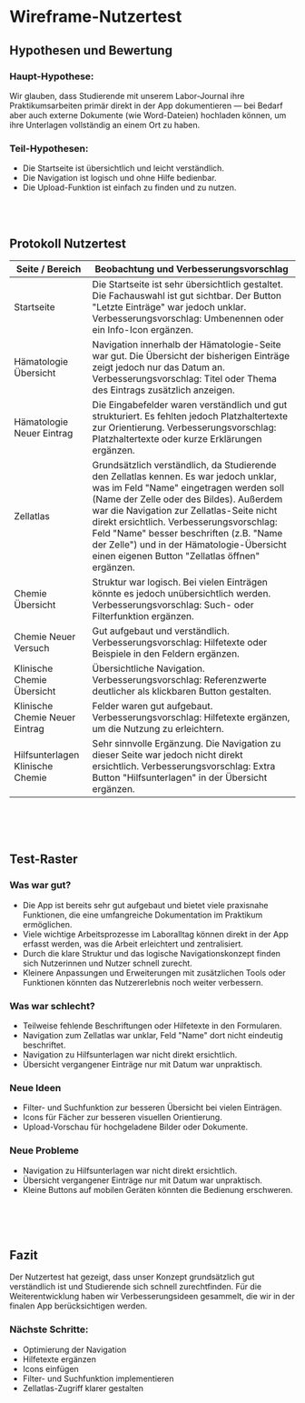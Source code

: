 # Wireframe-Nutzertest

## Hypothesen und Bewertung

### Haupt-Hypothese:
Wir glauben, dass Studierende mit unserem Labor-Journal ihre Praktikumsarbeiten primär direkt in der App dokumentieren — bei Bedarf aber auch externe Dokumente (wie Word-Dateien) hochladen können, um ihre Unterlagen vollständig an einem Ort zu haben.

### Teil-Hypothesen:
- Die Startseite ist übersichtlich und leicht verständlich.
- Die Navigation ist logisch und ohne Hilfe bedienbar.
- Die Upload-Funktion ist einfach zu finden und zu nutzen.

<br>
<br>

## Protokoll Nutzertest

| Seite / Bereich | Beobachtung und Verbesserungsvorschlag |
|-----------------|------------------------------------------|
| Startseite | Die Startseite ist sehr übersichtlich gestaltet. Die Fachauswahl ist gut sichtbar. Der Button "Letzte Einträge" war jedoch unklar. Verbesserungsvorschlag: Umbenennen oder ein Info-Icon ergänzen. |
| Hämatologie Übersicht | Navigation innerhalb der Hämatologie-Seite war gut. Die Übersicht der bisherigen Einträge zeigt jedoch nur das Datum an. Verbesserungsvorschlag: Titel oder Thema des Eintrags zusätzlich anzeigen. |
| Hämatologie Neuer Eintrag | Die Eingabefelder waren verständlich und gut strukturiert. Es fehlten jedoch Platzhaltertexte zur Orientierung. Verbesserungsvorschlag: Platzhaltertexte oder kurze Erklärungen ergänzen. |
| Zellatlas | Grundsätzlich verständlich, da Studierende den Zellatlas kennen. Es war jedoch unklar, was im Feld "Name" eingetragen werden soll (Name der Zelle oder des Bildes). Außerdem war die Navigation zur Zellatlas-Seite nicht direkt ersichtlich. Verbesserungsvorschlag: Feld "Name" besser beschriften (z.B. "Name der Zelle") und in der Hämatologie-Übersicht einen eigenen Button "Zellatlas öffnen" ergänzen. |
| Chemie Übersicht | Struktur war logisch. Bei vielen Einträgen könnte es jedoch unübersichtlich werden. Verbesserungsvorschlag: Such- oder Filterfunktion ergänzen. |
| Chemie Neuer Versuch | Gut aufgebaut und verständlich. Verbesserungsvorschlag: Hilfetexte oder Beispiele in den Feldern ergänzen. |
| Klinische Chemie Übersicht | Übersichtliche Navigation. Verbesserungsvorschlag: Referenzwerte deutlicher als klickbaren Button gestalten. |
| Klinische Chemie Neuer Eintrag | Felder waren gut aufgebaut. Verbesserungsvorschlag: Hilfetexte ergänzen, um die Nutzung zu erleichtern. |
| Hilfsunterlagen Klinische Chemie | Sehr sinnvolle Ergänzung. Die Navigation zu dieser Seite war jedoch nicht direkt ersichtlich. Verbesserungsvorschlag: Extra Button "Hilfsunterlagen" in der Übersicht ergänzen. |


<br>
<br>
<br>

## Test-Raster

### Was war gut?
- Die App ist bereits sehr gut aufgebaut und bietet viele praxisnahe Funktionen, die eine umfangreiche Dokumentation im Praktikum ermöglichen.
- Viele wichtige Arbeitsprozesse im Laboralltag können direkt in der App erfasst werden, was die Arbeit erleichtert und zentralisiert.
- Durch die klare Struktur und das logische Navigationskonzept finden sich Nutzerinnen und Nutzer schnell zurecht.
- Kleinere Anpassungen und Erweiterungen mit zusätzlichen Tools oder Funktionen könnten das Nutzererlebnis noch weiter verbessern.

### Was war schlecht?
- Teilweise fehlende Beschriftungen oder Hilfetexte in den Formularen.
- Navigation zum Zellatlas war unklar, Feld "Name" dort nicht eindeutig beschriftet.
- Navigation zu Hilfsunterlagen war nicht direkt ersichtlich.
- Übersicht vergangener Einträge nur mit Datum war unpraktisch.

### Neue Ideen
- Filter- und Suchfunktion zur besseren Übersicht bei vielen Einträgen.
- Icons für Fächer zur besseren visuellen Orientierung.
- Upload-Vorschau für hochgeladene Bilder oder Dokumente.

### Neue Probleme
- Navigation zu Hilfsunterlagen war nicht direkt ersichtlich.
- Übersicht vergangener Einträge nur mit Datum war unpraktisch.
- Kleine Buttons auf mobilen Geräten könnten die Bedienung erschweren.

<br>
<br>
<br>


## Fazit

Der Nutzertest hat gezeigt, dass unser Konzept grundsätzlich gut verständlich ist und Studierende sich schnell zurechtfinden. Für die Weiterentwicklung haben wir Verbesserungsideen gesammelt, die wir in der finalen App berücksichtigen werden.

### Nächste Schritte:
- Optimierung der Navigation
- Hilfetexte ergänzen
- Icons einfügen
- Filter- und Suchfunktion implementieren
- Zellatlas-Zugriff klarer gestalten
